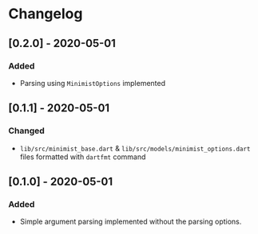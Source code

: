 # Changelog

## [0.2.0] - 2020-05-01

### Added

- Parsing using `MinimistOptions` implemented

## [0.1.1] - 2020-05-01

### Changed

- `lib/src/minimist_base.dart` & `lib/src/models/minimist_options.dart` files formatted with `dartfmt` command

## [0.1.0] - 2020-05-01

### Added

- Simple argument parsing implemented without the parsing options.
